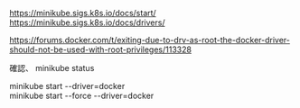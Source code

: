 

https://minikube.sigs.k8s.io/docs/start/  
https://minikube.sigs.k8s.io/docs/drivers/  

https://forums.docker.com/t/exiting-due-to-drv-as-root-the-docker-driver-should-not-be-used-with-root-privileges/113328  


確認、
minikube status  


minikube start --driver=docker  
minikube start --force --driver=docker  



